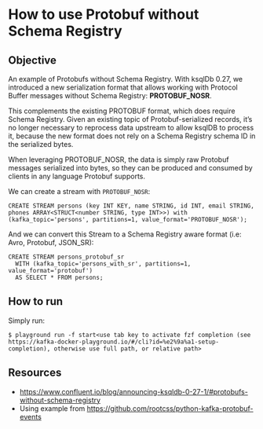 # How to use Protobuf without Schema Registry

## Objective

An example of Protobufs without Schema Registry.
With ksqlDb 0.27, we introduced a new serialization format that allows working with Protocol Buffer messages without Schema Registry: **PROTOBUF_NOSR**.

This complements the existing PROTOBUF format, which does require Schema Registry. Given an existing topic of Protobuf-serialized records, it’s no longer necessary to reprocess data upstream to allow ksqlDB to process it, because the new format does not rely on a Schema Registry schema ID in the serialized bytes.

When leveraging PROTOBUF_NOSR, the data is simply raw Protobuf messages serialized into bytes, so they can be produced and consumed by clients in any language Protobuf supports.

We can create a stream with `PROTOBUF_NOSR`:
```
CREATE STREAM persons (key INT KEY, name STRING, id INT, email STRING, phones ARRAY<STRUCT<number STRING, type INT>>) with (kafka_topic='persons', partitions=1, value_format='PROTOBUF_NOSR');
```

And we can convert this Stream to a Schema Registry aware format (i.e: Avro, Protobuf, JSON_SR):
```
CREATE STREAM persons_protobuf_sr
  WITH (kafka_topic='persons_with_sr', partitions=1, value_format='protobuf')
  AS SELECT * FROM persons;
```

## How to run

Simply run:

```
$ playground run -f start<use tab key to activate fzf completion (see https://kafka-docker-playground.io/#/cli?id=%e2%9a%a1-setup-completion), otherwise use full path, or relative path>
```

## Resources
- https://www.confluent.io/blog/announcing-ksqldb-0-27-1/#protobufs-without-schema-registry
- Using example from https://github.com/rootcss/python-kafka-protobuf-events
